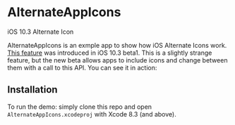 # AlternateAppIcons
iOS 10.3 Alternate Icon

AlternateAppIcons is an exmple app to show how iOS Alternate Icons work. [This feature](https://developer.apple.com/reference/uikit/uiapplication/2806818-setalternateiconname) was introduced in iOS 10.3 beta1. This is a slightly strange feature, but the new beta allows apps to include icons and change between them with a call to this API.
You can see it in action:

## Installation
To run the demo: simply clone this repo and open `AlternateAppIcons.xcodeproj` with Xcode 8.3 (and above).  
